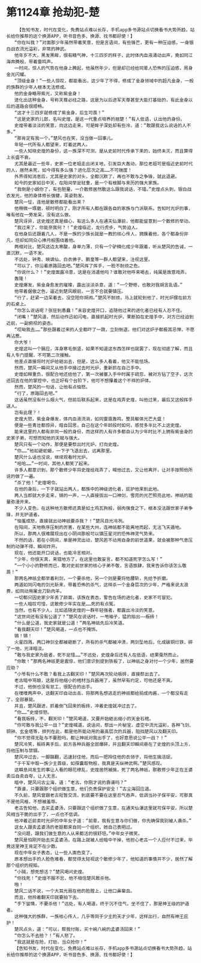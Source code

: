 # 第1124章 抢劫犯-楚
        【告知书友，时代在变化，免费站点难以长存，手机app多书源站点切换看书大势所趋，站长给你推荐的这个换源APP，听书音色多、换源、找书都好使！】
       “你在叫我？”对面那少年虽然带着笑意，但是言语间，有些锋芒，更有一种压迫感，一身银白战衣流光溢彩，非常的神武。
       他年岁不大，黑发黑眸，很有精气神，十三四岁的样子，此时体内血液涌动出声，竟如同江海奔腾般，带着雷鸣声。
       一时间，惊人的气势在他身上腾起，他虽然年少，但是却已经给同辈人恐怖的压迫感，周身金光闪耀。
       “顶级金身！”一些人惊叹，都能看出，这少年了不得，修成了金身领域中的超凡金身，一般的族群的少年人根本无法修成。
       他的金身略带紫光，又称紫金身！
       进化出这种金身，号称天尊必经之路，这是为以后进军天尊甚至大能打基础的，有此金身以后的道路会很顺畅。
       “这才十三四岁就修成了紫金身，后生可畏！”
       “这是史家的儿郎，名叫史煌，是这一代重点培养的翘楚！”有人低语，认出他的身份。
       史煌带着淡淡的笑意，向这边走来，可是眸子深处却有些冷，道：“敢跟我这么说话的人不多。”
       “那肯定有我一个。”楚风也在笑，没当做一回事儿。
       年轻一代所有人都望来，盯着这两人。
       一些人知晓史煌的身份，这一族深不可测，是从史前时代传承下来的，始终未灭，而且算得上长盛不衰。
       尤其是最近一些年，史家一位老祖走出闭关地，引发巨大轰动，那位老祖可是临近史前时代的人，居然未死，如今得有多么强？进化层次之高……不可揣度！
       外界得知消息后，尤其是史家的对头，全都沉默了，再也不敢与之争锋，就此退避。
       如今的史家如日中天，在阳间举足轻重，是一个有根脚与来历的强大家族。
       “我倒是小觑你了，有些胆量，一介散修居然敢这么跟我说话，不错。”史煌点头到，银白战衣发光，他的身体修长强健，英姿勃发。
       楚风一怔，连他是散修都能看出来？
       他稍微一琢磨，顿时明白了，刚才所有人都在跟各自的家族与门派联系，告知时光炉的事，唯有他在一旁发呆，没有这么做。
       楚风讶异，这史煌还真是细心，有这么多人在通天仙瀑前，他都能留意到一个散修的举动。
       “我过来了，你能奈我何？！”史煌临近，龙行虎步，气势迫人。
       在他身后还跟着几人，不是一族的少族长就是一教的核心传人，拥簇着他，各个都身份非凡，但却如同众心捧月般围绕着他。
       两相对比，楚风这边太寒酸，身单力薄，只有一个驴精化成少年跟着，听从楚风的告诫，一直沉默，一语不发。
       不远处，钟秀、映谪仙、白衣佛子、鹏皇等一群人都望来，注视这里。
       “可以了，你沿着原路回去吧。”楚风挥了挥手，一脸不耐烦之色。
       “你说什么？！”史煌面露冷意，这是在消遣他吗？谁敢对他呼来喝去，纯属是故意戏弄。
       轰隆！
       史煌爆发，紫金身愈发的璀璨，露出淡淡杀意，道：“一个野修，也敢对我胡言乱语。”
       他带着倨傲之色，逼近到楚风眼前，一言不合就要镇压。
       “行了，赶紧一边呆着去，没空陪你胡闹。”楚风不耐烦，马上就轮到他了，时光炉摆在前方的石桌上。
       “你怎么说话呢？张狂到愚蠢！”未容史煌开口，追随他过来的进化者已经有人忍不住。
       “闭嘴！”楚风道，然后动作迅如闪电，直接抓起时光炉，果断拍在史煌手中，对方已经迫到近前，一副俯视的姿态。
       “哎呦我去……”那些跟着过来的人全都吓了一跳，立刻倒退，他们对这炉子都极其忌惮，不愿再沾惹。
       你大爷！
       史煌这叫一个膈应，浑身寒毛倒竖，如果不知道这东西怎样也就罢了，现在彻底了解，而且有人专门提醒，不可第二次接触。
       他差点直接将时光炉给砸出去，但是，这么多人看着，他又不能怯场。
       然而，楚风一瞬间又从他手中接过去时光炉，重新抓在自己手中。
       史煌如释重负，很配合地还给他了，第一次被塞入手中时属于疏忽，被对方钻了空子，这次还回去在他的掌控中，也正好有个台阶下，他可不想攥着这个不祥的炉体。
       然而，楚风的一句话，让他有点恼怒。
       “行了，原路回去吧。”
       这话虽然没有什么烟火气，但前后联系起来，这是在戏弄史煌，叫他过来，最后又这般挥手送人。
       岂有此理？！
       史煌大怒，紫金身爆发，体内血液流淌，如同雷霆轰鸣，整具躯体光芒大盛！
       便是一些青壮都惊异，暗自回思，自己在这个年龄段时如何，感觉多半比不上这史煌。
       能来这里的人都有非同一般的身份，而这样的人有许多都自认为少年时比不上拥有紫金身的史家子弟，可想而知他的天赋与强大。
       楚风只有一个动作，那便是要祭出时光炉，打向史煌。
       “你……”他如避蛇蝎，一下子飞退出去，远离那里。
       楚风什么话也没说，继续观看时光炉。
       “哈哈……”一时间，其他人都笑了起来。
       许多人都意识到，那个散修少年将史煌给戏弄了，喊他过去，又让他离开，让对手按照他所说的做了一遍。
       “杀了他！”史煌喝令。
       在他的身后，一下子就站出两人，都族中的神级进化者，庇护他来到此地。
       两人当即就大步走来，锵的一声，一人直接拔出一口神剑，雪亮的光芒照亮此地，神祇的能量弥漫开来。
       不少人变色，在这种地方散修还真是如土鸡瓦狗般，弱肉强食之下，根本没法跟世家子弟争锋，并无护道者。
       “恼羞成怒，直接就出动神祇要杀我？！”楚风目光冷冽。
       在阳间，天地秩序压制的厉害，在某些大州，连神祇都不能离地而起，无法飞天遁地。
       所以，那两人很难展现出在小阴间那般可以镇压星河的恐怖神灵气势来。
       不然的话，若在小阴间，单是神灵出动，楚风若不动用自身的前世道果，就会被那种气息压制的动弹不得，瞬间炸开。
       现在，他还能开口说话，也能冷言相对。
       “少年，你很天真，来错地方了，在这里也敢妄言，都不知道死字怎么写！”
       “一个小小的野修而已，敢对史前世家的核心子弟不敬，言语放肆，我来告诉你该怎么敬畏！”
       那两名神祇全都举着利剑，一个要杀他，另一个则是要将他腰斩，先给予折磨。
       两道如同闪电的剑光斩来，带着恐怖的杀气，这样杀一个金身层次的少年，严格来说太浪费，如同动用屠龙刀斩肉羊。
       一切都只因史家少年丢了颜面，该族在表态，警告在场的进化者，史家不可冒犯。
       一些人暗叹可惜，这散修少年实在是……死的有点冤。
       当然，也有不少人，比如追随史煌的一群年轻强者，都露出冷淡的笑意。
       “这世间还有没有公道了？”楚风在说话时，一甩袖子，猛的拍出——板砖！
       “什么是公道，我史家就是公道！”两名神祇先后冷笑道。
       “看我翻天印！”楚风喝道，一点也不掩饰。
       锵！锵！
       火星四溅，两口神剑全都被砸断了，所有的杀气都被冲溃，两剑坠地后，化成破铜烂铁，碎了一地，光泽暗淡。
       “敢与我史家为敌者，死不足惜……”不远处，史煌身后还有人在低语，结果戛然而止。
       “你敢！”那两名神祇更是震惊，他们意识到提到铁板了，以神祇之身对付一个少年，居然要应劫？
       “小爷有什么不敢？看我上古翻天印！”楚风再次轮动板砖，直接祭出去了。
       老古暗中骂娘，这是将他缩小的棺材当兵器用了，虽然早有约定，可他还是不爽。
       不过，他倒也没有怠工，很配合的出手。
       在噗噗两声中，这翻天印自动出击，将那两名想逃走的神祇都给拍成肉酱，一个都没有走了，全部暴毙。
       并且，楚风跟进，抓着倒飞回来的板砖，冲着史煌就冲过去了。
       “你……”史煌惊怒。
       “看我板砖，不，翻天印！”楚风喝道，又要开始砸出缩小的天金石棺。
       “你可敢与我公平一战？”史煌喊道，说话间，祭出一片秘宝，虚空中流光溢彩，各种飞剑、铜钟、玄金塔等，排列在此，都是他所能动用的最高层次的兵器，阻挡楚风以及翻天印。
       “你不觉得无耻与不要脸吗，都让神祇对我出手了，也好意思说公平一战？！”
       楚风冷笑，板砖离手后，前方各种兵器全部爆碎，并且翻天印瞬间悬在了史煌的头顶上方，将他压制与禁锢。
       楚风冲过去，一脚踹翻，迅速封住他，而后一把拎住他的衣领子，将他生擒活捉。
       “于千军中取一族少主首级，如探囊取物般，我真是天纵神武啊。”楚风感叹。
       这瞬息间发生的事让人看的眼花缭乱，史煌居然被擒，死了两名神祇，那散修少年正在王婆卖瓜自卖自夸，让人无言。
       暗中，楚风问古尘海，道：“老古，你刚才说的靠谱吗？”
       “靠谱，只要跟那个组织做生意，他们负责保护安全！”古尘海回应道。
       不久前，楚风曾跟老古短暂交流，到底要不要在这里忍气吞声，低调当孙子保平安，可那真不是他风格，不想被羞辱。
       老古告知他，去买孟婆汤，只要跟这个组织做了生意，在通天仙瀑这里就可保平安，所以楚风相当干脆的出手了，一点也不低调。
       他冲着近前卖时光炉的中年女子道：“前辈，我有生意与你们做，你先确保我别被人袭杀。”
       这女人跟卖孟婆汤的老妪都来自同一个组织，她自己表明过。
       “没问题，跟我们做生意的人从来都活的很舒坦。”中年女子微笑。
       楚风是怕刚开始去买孟婆汤，在路上就被人给暗中干掉，他担心老古一个人应付不过来，毕竟这里神王肯定不在少数。
       现在中年女子表态，让一些人面色变了。
       原本想出手的人脸色难看，都觉得太轻视这个散修少年了，他知道的事情并不少，居然了解那个组织的规矩。
       “小贼，想死想活？”楚风喝问史煌。
       “你找死！”史煌不服不忿，他不相信楚风敢杀他。
       啪！
       楚风二话不说，一个大耳光扇在他的脸膛上，让他口鼻窜血。
       而且，他拎着翻天印就要拍下去。
       “手下留情，不要杀他！”远处，有人喝道，终于沉不住气，坐不住了，那是神王级的护道者。
       这种强大的族群，一族核心传人，几乎等同于少主的天才少年，这样出行，自然有神王庇护！
       楚风点头，道：“可以，帮我付账，买十碗八碗的孟婆汤回来！”
       “你怎么不去抢？！”有人怒了。
       “我这就是在抢，打劫，当众抢你！”
       【告知书友，时代在变化，免费站点难以长存，手机app多书源站点切换看书大势所趋，站长给你推荐的这个换源APP，听书音色多、换源、找书都好使！】